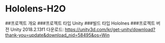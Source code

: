 # Hololens-H2O

##프로젝트 개요
###프로젝트 타입
Unity
###빌드 타입
Hololnes
###프로젝트 버전
Unity 2018.2.13f1
다운로드: https://unity3d.com/kr/get-unity/download?thank-you=update&download_nid=58495&os=Win

